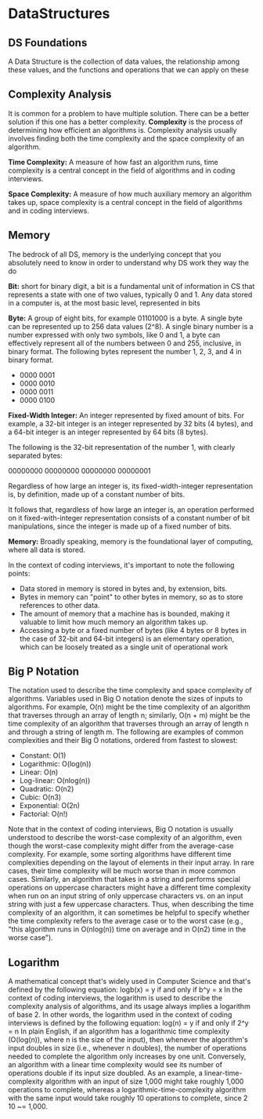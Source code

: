 # DataStructures

## DS Foundations

A Data Structure is the collection of data values, the relationship among these values, and the functions and operations that we can apply on these

## Complexity Analysis

It is common for a problem to have multiple solution. There can be a better solution if this one has a better complexity. **Complexity** is the process of determining how efficient an algorithms is. Complexity analysis usually involves finding both the time complexity and the space complexity of an algorithm.

**Time Complexity:** A measure of how fast an algorithm runs, time complexity is a central concept in the field of algorithms and in coding interviews.

**Space Complexity:** A measure of how much auxiliary memory an algorithm takes up, space complexity is a central concept in the field of algorithms and in coding interviews.

## Memory

The bedrock of all DS, memory is the underlying concept that you absolutely need to know in order to understand why DS work they way the do

**Bit:** short for binary digit, a bit is a fundamental unit of information in CS that represents a state with one of two values, typically 0 and 1. Any data stored in a computer is, at the most basic level, represented in bits

**Byte:** A group of eight bits, for example 01101000 is a byte. A single byte can be represented up to 256 data values (2^8). A single binary number is a number expressed with only two symbols, like 0 and 1, a byte can effectively represent all of the numbers between 0 and 255, inclusive, in binary format. The following bytes represent the number 1, 2, 3, and 4 in binary format.

- 0000 0001
- 0000 0010
- 0000 0011
- 0000 0100

**Fixed-Width Integer:** An integer represented by fixed amount of bits. For example, a 32-bit integer is an integer represented by 32 bits (4 bytes), and a 64-bit integer is an integer represented by 64 bits (8 bytes).

The following is the 32-bit representation of the number 1, with clearly separated bytes:

00000000 00000000 00000000 00000001

Regardless of how large an integer is, its fixed-width-integer representation is, by definition, made up of a constant number of bits.

It follows that, regardless of how large an integer is, an operation performed on it fixed-with-integer representation consists of a constant number of bit manipulations, since the integer is made up of a fixed number of bits.

**Memory:** Broadly speaking, memory is the foundational layer of computing, where all data is stored.

In the context of coding interviews, it's important to note the following points:

- Data stored in memory is stored in bytes and, by extension, bits.
- Bytes in memory can "point" to other bytes in memory, so as to store references to other data.
- The amount of memory that a machine has is bounded, making it valuable to limit how much memory an algorithm takes up.
- Accessing a byte or a fixed number of bytes (like 4 bytes or 8 bytes in the case of 32-bit and 64-bit integers) is an elementary operation, which can be loosely treated as a single unit of operational work

## Big P Notation

The notation used to describe the time complexity and space complexity of algorithms. Variables used in Big O notation denote the sizes of inputs to algorithms. For example, O(n) might be the time complexity of an algorithm that traverses through an array of length n; similarly, O(n + m) might be the time complexity of an algorithm that traverses through an array of length n
and through a string of length m. The following are examples of common complexities and their Big O notations, ordered from fastest to slowest:

- Constant: O(1)
- Logarithmic: O(log(n))
- Linear: O(n)
- Log-linear: O(nlog(n))
- Quadratic: O(n2)
- Cubic: O(n3)
- Exponential: O(2n)
- Factorial: O(n!)

Note that in the context of coding interviews, Big O notation is usually understood to describe the worst-case complexity of an algorithm, even though the worst-case complexity might differ from the average-case complexity.
For example, some sorting algorithms have different time complexities depending on the layout of elements in their input array. In rare cases, their time complexity will be much worse than in more common cases. Similarly, an algorithm that takes in a string and performs special operations on uppercase characters might have a different time complexity when run on an input string of only uppercase characters vs. on an input string with just a few uppercase characters.
Thus, when describing the time complexity of an algorithm, it can sometimes be helpful to specify whether the time complexity refers to the average case or to the worst case (e.g., "this algorithm runs in O(nlog(n)) time on average and in O(n2) time in the worse case").

## Logarithm

A mathematical concept that's widely used in Computer Science and that's defined by the following equation:
logb(x) = y if and only if b^y = x
In the context of coding interviews, the logarithm is used to describe the complexity analysis of algorithms, and its usage always implies a logarithm of base 2. In other words, the logarithm used in the context of coding interviews is defined by the following equation:
log(n) = y if and only if 2^y = n
In plain English, if an algorithm has a logarithmic time complexity (O(log(n)), where n is the size of the input), then whenever the algorithm's input doubles in size (i.e., whenever n doubles), the number of operations needed to complete the algorithm only increases by one unit. Conversely, an algorithm with a linear time complexity would see its number of operations double if its input size doubled.
As an example, a linear-time-complexity algorithm with an input of size 1,000 might take roughly 1,000 operations to complete, whereas a logarithmic-time-complexity algorithm with the same input would take roughly 10 operations to complete, since 2 10 ~= 1,000.


